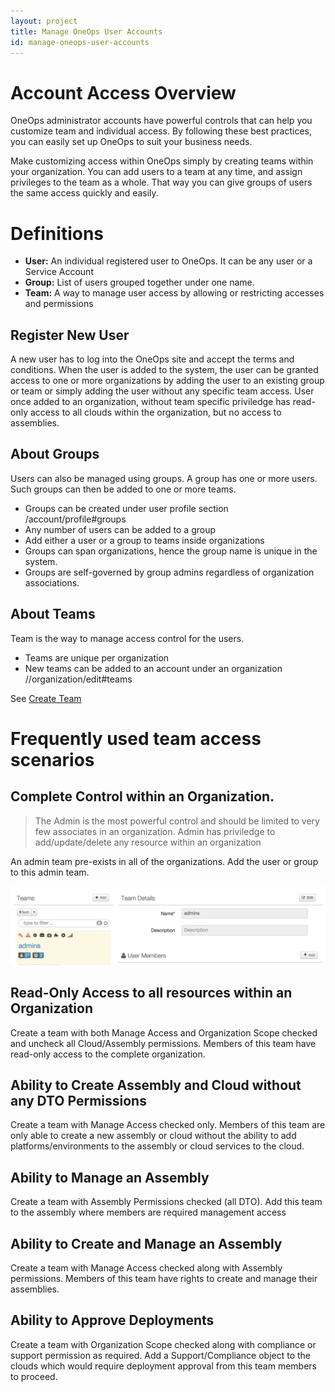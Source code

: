 ```yaml
---
layout: project
title: Manage OneOps User Accounts
id: manage-oneops-user-accounts
---
```


# Account Access Overview

OneOps administrator accounts have powerful controls that can help you customize team and individual access. By following these best practices, you can easily set up OneOps to suit your business needs.

Make customizing access within OneOps simply by creating teams within your organization. You can add users to a team at any time, and assign privileges to the team as a whole. That way you can give groups of users the same access quickly and easily.

# Definitions


* **User:** An individual registered user to OneOps. It can be any user or a Service Account
* **Group:** List of users grouped together under one name.
* **Team:** A way to manage user access by allowing or restricting accesses and permissions


## Register New User

A new user has to log into the OneOps site and accept the terms and conditions. When the user is added to the system, the user can be granted access to one or more organizations by adding the user to an existing group or team or simply adding the user without any specific team access. User once added to an organization, without team specific priviledge has read-only access to all clouds within the organization, but no access to assemblies.

## About Groups

Users can also be managed using groups. A group has one or more users. Such groups can then be added to one or more teams.


* Groups can be created under user profile section /account/profile#groups
* Any number of users can be added to a group
* Add either a user or a group to teams inside organizations
* Groups can span organizations, hence the group name is unique in the system. 
* Groups are self-governed by group admins regardless of organization associations.

## About Teams

Team is the way to manage access control for the users.

* Teams are unique per organization
* New teams can be added to an account under an organization /<org-name>/organization/edit#teams


See <a href="javascript:loadContent('/documentation/user/how-to/create-a-team-in-an-organization.html');">Create Team</a>

# Frequently used team access scenarios

## Complete Control within an Organization.

>The Admin is the most powerful control and should be limited to very few associates in an organization. Admin has priviledge to add/update/delete any resource within an organization

An admin team pre-exists in all of the organizations. Add the user or group to this admin team.

![Admin team add user](/assets/docs/local/images/admin-team-add-user.png)

## Read-Only Access to all resources within an Organization

Create a team with both Manage Access and Organization Scope checked and uncheck all Cloud/Assembly permissions. Members of this team have read-only access to the complete organization.

## Ability to Create Assembly and Cloud without any DTO Permissions

Create a team with Manage Access checked only. Members of this team are only able to create a new assembly or cloud without the ability to add platforms/environments to the assembly or cloud services to the cloud.

## Ability to Manage an Assembly

Create a team with Assembly Permissions checked (all DTO). Add this team to the assembly where members are required management access

## Ability to Create and Manage an Assembly

Create a team with Manage Access checked along with Assembly permissions. Members of this team have rights to create and manage their assemblies.

## Ability to Approve Deployments

Create a team with Organization Scope checked along with compliance or support permission as required. Add a Support/Compliance object to the clouds which would require deployment approval from this team members to proceed.

